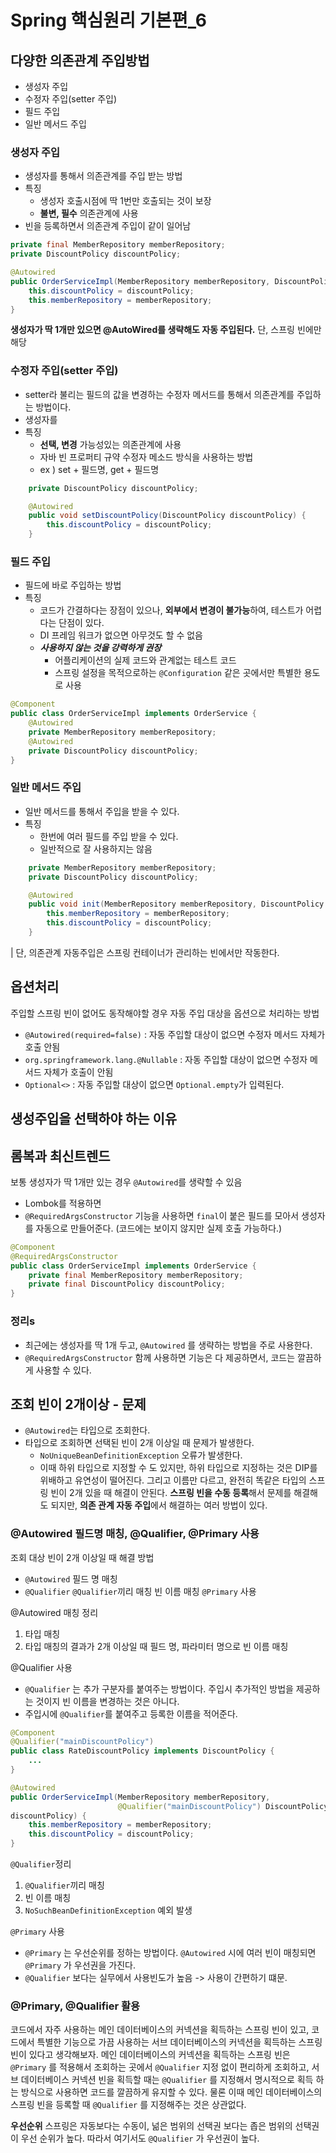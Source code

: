 # Spring 핵심원리 기본편_6

## 다양한 의존관계 주입방법

- 생성자 주입
- 수정자 주입(setter 주입)
- 필드 주입
- 일반 메서드 주입

### 생성자 주입

- 생성자를 통해서 의존관계를 주입 받는 방법
- 특징
    - 생성자 호출시점에 딱 1번만 호출되는 것이 보장
    - **불변, 필수** 의존관계에 사용
- 빈을 등록하면서 의존관계 주입이 같이 일어남
```java
private final MemberRepository memberRepository;
private DiscountPolicy discountPolicy;

@Autowired
public OrderServiceImpl(MemberRepository memberRepository, DiscountPolicy discountPolicy) {
    this.discountPolicy = discountPolicy;
    this.memberRepository = memberRepository;
}

```
**생성자가 딱 1개만 있으면 @AutoWired를 생략해도 자동 주입된다.**
단, 스프링 빈에만 해당

### 수정자 주입(setter 주입)
- setter라 불리는 필드의 값을 변경하는 수정자 메서드를 통해서 의존관계를 주입하는 방법이다.
- 생성자를 
- 특징
    - **선택, 변경** 가능성있는 의존관계에 사용
    - 자바 빈 프로퍼티 규약 수정자 메소드 방식을 사용하는 방법
    - ex ) set + 필드명, get + 필드명
```java
    private DiscountPolicy discountPolicy;

    @Autowired
    public void setDiscountPolicy(DiscountPolicy discountPolicy) {
        this.discountPolicy = discountPolicy;
    }
```

### 필드 주입
- 필드에 바로 주입하는 방법
- 특징
    - 코드가 간결하다는 장점이 있으나, **외부에서 변경이 불가능**하여, 테스트가 어렵다는 단점이 있다.
    - DI 프레임 워크가 없으면 아무것도 할 수 없음
    - ***사용하지 않는 것을 강력하게 권장***
        - 어플리케이션의 실제 코드와 관계없는 테스트 코드
        -  스프링 설정을 목적으로하는 `@Configuration` 같은 곳에서만 특별한 용도로 사용
```java
@Component
public class OrderServiceImpl implements OrderService {
    @Autowired
    private MemberRepository memberRepository;
    @Autowired
    private DiscountPolicy discountPolicy;
}
```

### 일반 메서드 주입
- 일반 메서드를 통해서 주입을 받을 수 있다.
- 특징
    - 한번에 여러 필드를 주입 받을 수 있다.
    - 일반적으로 잘 사용하지는 않음

```java
    private MemberRepository memberRepository;
    private DiscountPolicy discountPolicy;

    @Autowired
    public void init(MemberRepository memberRepository, DiscountPolicy discountPolicy) {
        this.memberRepository = memberRepository;
        this.discountPolicy = discountPolicy;
    }
```
| 단, 의존관계 자동주입은 스프링 컨테이너가 관리하는 빈에서만 작동한다.


## 옵션처리

주입할 스프링 빈이 없어도 동작해야할 경우
자동 주입 대상을 옵션으로 처리하는 방법 
- `@Autowired(required=false)` : 자동 주입할 대상이 없으면 수정자 메서드 자체가 호출 안됨
- `org.springframework.lang.@Nullable` : 자동 주입할 대상이 없으면 수정자 메서드 자체가 호출이 안됨
- `Optional<>` : 자동 주입할 대상이 없으면 `Optional.empty`가 입력된다.

## 생성주입을 선택하야 하는 이유

## 롬복과 최신트렌드

보통 생성자가 딱 1개만 있는 경우 `@Autowired`를 생략할 수 있음

- Lombok를 적용하면
- `@RequiredArgsConstructor` 기능을 사용하면 `final`이 붙은 필드를 모아서 생성자를 자동으로 만들어준다. (코드에는 보이지 않지만 실제 호출 가능하다.)

```java
@Component
@RequiredArgsConstructor
public class OrderServiceImpl implements OrderService {
    private final MemberRepository memberRepository;
    private final DiscountPolicy discountPolicy;
}
```

### 정리s
- 최근에는 생성자를 딱 1개 두고, `@Autowired` 를 생략하는 방법을 주로 사용한다. 
-  `@RequiredArgsConstructor` 함께 사용하면 기능은 다 제공하면서, 코드는 깔끔하게 사용할 수 있다.

## 조회 빈이 2개이상 - 문제

- `@Autowired`는 타입으로 조회한다.
- 타입으로 조회하면 선택된 빈이 2개 이상일 때 문제가 발생한다.
    - `NoUniqueBeanDefinitionException` 오류가 발생한다.
    - 이때 하위 타입으로 지정할 수 도 있지만, 하위 타입으로 지정하는 것은 DIP를 위배하고 유연성이 떨어진다.     그리고 이름만 다르고, 완전히 똑같은 타입의 스프링 빈이 2개 있을 때 해결이 안된다.
    **스프링 빈을 수동 등록**해서 문제를 해결해도 되지만, **의존 관계 자동 주입**에서 해결하는 여러 방법이 있다.

### @Autowired 필드명 매칭, @Qualifier, @Primary 사용

조회 대상 빈이 2개 이상일 때 해결 방법
- `@Autowired` 필드 명 매칭
- `@Qualifier` `@Qualifier`끼리 매칭 빈 이름 매칭 `@Primary` 사용

@Autowired 매칭 정리
1. 타입 매칭
2. 타입 매칭의 결과가 2개 이상일 때 필드 명, 파라미터 명으로 빈 이름 매칭

@Qualifier 사용
- `@Qualifier` 는 추가 구분자를 붙여주는 방법이다. 주입시 추가적인 방법을 제공하는 것이지 빈 이름을 변경하는 것은 아니다.
- 주입시에 `@Qualifier`를 붙여주고 등록한 이름을 적어준다.

```java
@Component
@Qualifier("mainDiscountPolicy")
public class RateDiscountPolicy implements DiscountPolicy {
    ...
}

@Autowired
public OrderServiceImpl(MemberRepository memberRepository,
                        @Qualifier("mainDiscountPolicy") DiscountPolicy
discountPolicy) {
    this.memberRepository = memberRepository;
    this.discountPolicy = discountPolicy;
}
```

`@Qualifier`정리
1. `@Qualifier`끼리 매칭
2. 빈 이름 매칭
3. `NoSuchBeanDefinitionException` 예외 발생

`@Primary` 사용
- `@Primary` 는 우선순위를 정하는 방법이다. `@Autowired` 시에 여러 빈이 매칭되면 `@Primary` 가 우선권을 가진다.
- `@Qualifier` 보다는 실무에서 사용빈도가 높음 -> 사용이 간편하기 떄문.

### @Primary, @Qualifier 활용
코드에서 자주 사용하는 메인 데이터베이스의 커넥션을 획득하는 스프링 빈이 있고, 코드에서 특별한 기능으로 가끔 사용하는 서브 데이터베이스의 커넥션을 획득하는 스프링 빈이 있다고 생각해보자. 메인 데이터베이스의 커넥션을 획득하는 스프링 빈은 `@Primary` 를 적용해서 조회하는 곳에서 `@Qualifier` 지정 없이 편리하게 조회하고, 서브 데이터베이스 커넥션 빈을 획득할 때는 `@Qualifier` 를 지정해서 명시적으로 획득 하는 방식으로 사용하면 코드를 깔끔하게 유지할 수 있다. 물론 이때 메인 데이터베이스의 스프링 빈을 등록할 때 `@Qualifier` 를 지정해주는 것은 상관없다.

**우선순위**
스프링은 자동보다는 수동이, 넒은 범위의 선택권 보다는 좁은 범위의 선택권이 우선 순위가 높다.
따라서 여기서도 `@Qualifier` 가 우선권이 높다.